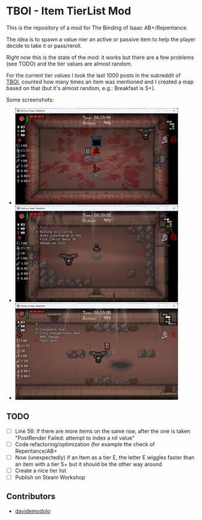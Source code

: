 # TBOI - Item TierList Mod

This is the repository of a mod for The Binding of Isaac AB+/Repentance.

The idea is to spawn a value nier an active or passive item to help the player decide to take it or pass/reroll.

Right now this is the state of the mod: it works but there are a few problems (see TODO) and the tier values are almost random.

For the current tier values I took the last 1000 posts in the subreddit of [TBOI](https://www.reddit.com/r/bindingofisaac/), counted how many times an item was mentioned and I created a map based on that (but it's almost random, e.g.: Breakfast is S+).

Some screenshots:

- ![Screen 1](images/img1.png?raw=true)
- ![Screen 2](images/img2.png?raw=true)
- ![Screen 3](images/img3.png?raw=true)

## TODO

- [ ] Line 56: if there are more items on the same row, after the one is taken "PostRender Failed: attempt to index a nil value"
- [ ] Code refactoring/optimization (for example the check of Repentance/AB+
- [ ] Now (unexpectedly) if an Item as a tier E, the letter E wiggles faster than an item with a tier S+ but it should be the other way around
- [ ] Create a nice tier list
- [ ] Publish on Steam Workshop

## Contributors

- [davidemodolo](https://github.com/davidemodolo)
